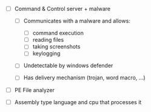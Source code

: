 - [ ] Command & Control server + malware
	- [ ] Communicates with a malware and allows:
		- [ ] command execution
		- [ ] reading files
		- [ ] taking screenshots
		- [ ] keylogging
	- [ ] Undetectable by windows defender
	- [ ] Has delivery mechanism (trojan, word macro, ...)


- [ ] PE File analyzer
- [ ] Assembly type language and cpu that processes it



